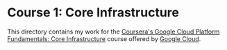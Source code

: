 # Course 1: Core Infrastructure

This directory contains my work for the [Coursera's Google Cloud Platform Fundamentals: Core Infrastructure](https://www.coursera.org/learn/gcp-fundamentals) course offered by [Google Cloud](https://cloud.google.com/).
